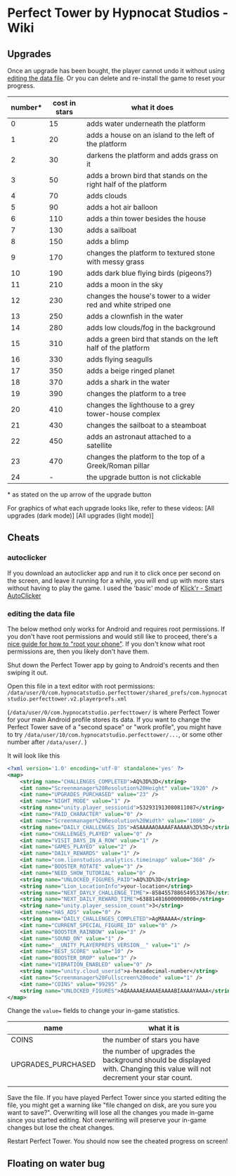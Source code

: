 # Perfect Tower by Hypnocat Studios - Wiki

## Upgrades

Once an upgrade has been bought, the player cannot undo it without using [editing the data file](##editing%20the%20data%20file). Or you can delete and re-install the game to reset your progress.

| number* | cost in stars | what it does                                                    |     |
| ------- | ------------- | --------------------------------------------------------------- | --- |
| 0       | 15            | adds water underneath the platform                              |     |
| 1       | 20            | adds a house on an island to the left of the platform           |     |
| 2       | 30            | darkens the platform and adds grass on it                       |     |
| 3       | 50            | adds a brown bird that stands on the right half of the platform |     |
| 4       | 70            | adds clouds                                                     |     |
| 5       | 90            | adds a hot air balloon                                          |     |
| 6       | 110           | adds a thin tower besides the house                             |     |
| 7       | 130           | adds a sailboat                                                 |     |
| 8       | 150           | adds a blimp                                                    |     |
| 9       | 170           | changes the platform to textured stone with messy grass         |     |
| 10      | 190           | adds dark blue flying birds (pigeons?)                          |     |
| 11      | 210           | adds a moon in the sky                                          |     |
| 12      | 230           | changes the house's tower to a wider red and white striped one  |     |
| 13      | 250           | adds a clownfish in the water                                   |     |
| 14      | 280           | adds low clouds/fog in the background                           |     |
| 15      | 310           | adds a green bird that stands on the left half of the platform  |     |
| 16      | 330           | adds flying seagulls                                            |     |
| 17      | 350           | adds a beige ringed planet                                      |     |
| 18      | 370           | adds a shark in the water                                       |     |
| 19      | 390           | changes the platform to a tree                                  |     |
| 20      | 410           | changes the lighthouse to a grey tower-house complex            |     |
| 21      | 430           | changes the sailboat to a steamboat                             |     |
| 22      | 450           | adds an astronaut attached to a satellite                       |     |
| 23      | 470           | changes the platform to the top of a Greek/Roman pillar         |     |
| 24      | -             | the upgrade button is not clickable                             |     |
\* as stated on the up arrow of the upgrade button

For graphics of what each upgrade looks like, refer to these videos:
[All upgrades (dark mode)]
[All upgrades (light mode)]
## Cheats

### autoclicker

If you download an autoclicker app and run it to click once per second on the screen, and leave it running for a while, you will end up with more stars without having to play the game. I used the 'basic' mode of [Klick'r - Smart AutoClicker](https://github.com/Nain57/Smart-AutoClicker)

### editing the data file

The below method only works for Android and requires root permissions. If you don't have root permissions and would still like to proceed, there's a [nice guide for how to "root your phone"](https://topjohnwu.github.io/Magisk/install.html). If you don't know what root permissions are, then you likely don't have them.

Shut down the Perfect Tower app by going to Android's recents and then swiping it out.

Open this file in a text editor with root permissions:
`/data/user/0/com.hypnocatstudio.perfecttower/shared_prefs/com.hypnocatstudio.perfecttower.v2.playerprefs.xml`

(`/data/user/0/com.hypnocatstudio.perfecttower/` is where Perfect Tower for your main Android profile stores its data. If you want to change the Perfect Tower save of a "second space" or "work profile", you might have to try `/data/user/10/com.hypnocatstudio.perfecttower/...`, or some other number after `/data/user/`. )

It will look like this
```xml
<?xml version='1.0' encoding='utf-8' standalone='yes' ?>
<map>
    <string name="CHALLENGES_COMPLETED">AQ%3D%3D</string>
    <int name="Screenmanager%20Resolution%20Height" value="1920" />
    <int name="UPGRADES_PURCHASED" value="23" />
    <int name="NIGHT_MODE" value="1" />
    <string name="unity.player_sessionid">532931913080811087</string>
    <int name="PAID_CHARACTER" value="0" />
    <int name="Screenmanager%20Resolution%20Width" value="1080" />
    <string name="DAILY_CHALLENGES_IDS">ASAAAAAOAAAAFAAAAA%3D%3D</string>
    <int name="CHALLENGES_PLAYED" value="0" />
    <int name="VISIT_DAYS_IN_A_ROW" value="1" />
    <int name="GAMES_PLAYED" value="2" />
    <int name="DAILY_REWARDS" value="1" />
    <int name="com.lionstudios.analytics.timeinapp" value="368" />
    <int name="BOOSTER_ROTATE" value="3" />
    <int name="NEED_SHOW_TUTORIAL" value="0" />
    <string name="UNLOCKED_FIGURES_PAID">AQ%3D%3D</string>
    <string name="Lion_LocationInfo">your-location</string>
    <string name="NEXT_DAYLY_CHALLENGE_TIME">-8584557886549533678</string>
    <string name="NEXT_DAILY_REWARD_TIME">638814816000000000</string>
    <string name="unity.player_session_count">3</string>
    <int name="HAS_ADS" value="0" />
    <string name="DAILY_CHALLENGES_COMPLETED">AgMAAAAA</string>
    <int name="CURRENT_SPECIAL_FIGURE_ID" value="0" />
    <int name="BOOSTER_RAINBOW" value="3" />
    <int name="SOUND_ON" value="1" />
    <int name="__UNITY_PLAYERPREFS_VERSION__" value="1" />
    <int name="BEST_SCORE" value="10" />
    <int name="BOOSTER_DROP" value="3" />
    <int name="VIBRATION_ENABLED" value="0" />
    <string name="unity.cloud_userid">a-hexadecimal-number</string>
    <int name="Screenmanager%20Fullscreen%20mode" value="1" />
    <int name="COINS" value="99295" />
    <string name="UNLOCKED_FIGURES">AQAAAAAEAAAAEAAAABIAAAAYAAAA</string>
</map>
```

Change the `value=` fields to change your in-game statistics.

| name               | what it is                                                                                                              |
| ------------------ | ----------------------------------------------------------------------------------------------------------------------- |
| COINS              | the number of stars you have                                                                                            |
| UPGRADES_PURCHASED | the number of upgrades the background should be displayed with. Changing this value will not decrement your star count. |
|                    |                                                                                                                         |

Save the file. If you have played Perfect Tower since you started editing the file, you might get a warning like "file changed on disk, are you sure you want to save?". Overwriting will lose all the changes you made in-game since you started editing. Not overwriting will preserve your in-game changes but lose the cheat changes.

Restart Perfect Tower. You should now see the cheated progress on screen!


## Floating on water bug

